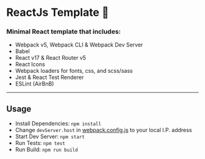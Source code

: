# ReactJs Template 🌿

### Minimal React template that includes:
* Webpack v5, Webpack CLI & Webpack Dev Server
* Babel
* React v17 & React Router v5
* React Icons
* Webpack loaders for fonts, css, and scss/sass
* Jest & React Test Renderer
* ESLint (AirBnB)

---
## Usage
* Install Dependencies: `npm install`
* Change `devServer.host` in [webpack.config.js](https://github.com/MisterPea/ReactJS-Template/blob/48a0ff09956f03131738bfa55576f210b0807918/webpack.config.js#L44]) to your local I.P. address
* Start Dev Server: `npm start`
* Run Tests: `npm test`
* Run Build: `npm run build`
